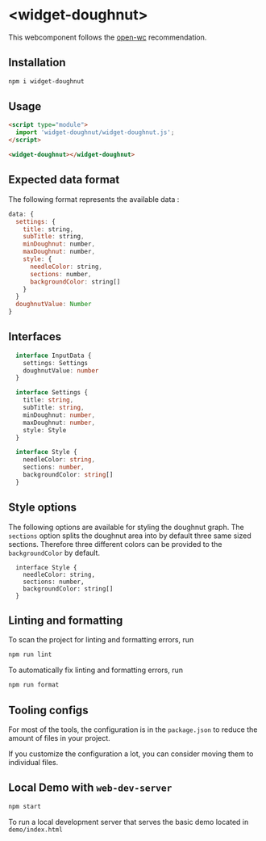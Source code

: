 # \<widget-doughnut>

This webcomponent follows the [open-wc](https://github.com/open-wc/open-wc) recommendation.

## Installation

```bash
npm i widget-doughnut
```

## Usage

```html
<script type="module">
  import 'widget-doughnut/widget-doughnut.js';
</script>

<widget-doughnut></widget-doughnut>
```

## Expected data format

The following format represents the available data :
```js
data: {
  settings: {
    title: string,
    subTitle: string,
    minDoughnut: number,
    maxDoughnut: number,
    style: {
      needleColor: string,
      sections: number,
      backgroundColor: string[]
    }
  }
  doughnutValue: Number
}
```

## Interfaces

```ts
  interface InputData {
    settings: Settings
    doughnutValue: number
  }
```
```ts
  interface Settings {
    title: string,
    subTitle: string,
    minDoughnut: number,
    maxDoughnut: number,
    style: Style
  }
```
```ts
  interface Style {
    needleColor: string,
    sections: number,
    backgroundColor: string[]
  }
```

## Style options
The following options are available for styling the doughnut graph.
The `sections` option splits the doughnut area into by default three same sized sections. Therefore three different colors can be provided to the `backgroundColor` by default.
```
  interface Style {
    needleColor: string,
    sections: number,
    backgroundColor: string[]
  }
```

## Linting and formatting

To scan the project for linting and formatting errors, run

```bash
npm run lint
```

To automatically fix linting and formatting errors, run

```bash
npm run format
```


## Tooling configs

For most of the tools, the configuration is in the `package.json` to reduce the amount of files in your project.

If you customize the configuration a lot, you can consider moving them to individual files.

## Local Demo with `web-dev-server`

```bash
npm start
```

To run a local development server that serves the basic demo located in `demo/index.html`
